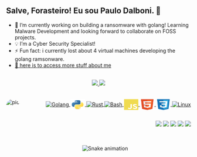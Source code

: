 ## Salve, Forasteiro! Eu sou Paulo Dalboni. 👋
- 🔭 I’m currently working on building a ransomware with golang! Learning Malware Development and looking forward to collaborate on FOSS projects.
- 💡 I’m a Cyber Security Specialist!
- ⚡ Fun fact: i currently lost about 4 virtual machines developing the golang ramsonware.
- <a href="https://beacons.ai/dalbonip">🔗 here is to access more stuff about me</a><br><br>

<div align="center">
  <a href="https://github.com/dalbonip">
  <img height="180em" src="https://github-readme-stats.vercel.app/api?username=dalbonip&show_icons=true&theme=omni&include_all_commits=true&count_private=true"/>
  <img height="180em" src="https://github-readme-stats.vercel.app/api/top-langs/?username=dalbonip&display=compact&langs_count=7&theme=omni"/>
</div>
  
<div style="display: inline_block" align="right"><br><br>
  <img align="left" alt="pic" height="150" style="border-radius:50px;" src="https://instagram.fcgh8-1.fna.fbcdn.net/v/t51.2885-15/119525915_1055477514908608_7871578598510917183_n.jpg?stp=dst-jpg_e35&_nc_ht=instagram.fcgh8-1.fna.fbcdn.net&_nc_cat=104&_nc_ohc=UctXQ9rPDnAAX9YizeF&edm=ALQROFkBAAAA&ccb=7-4&ig_cache_key=MjQwMDQ5Mzc2NzgwNTg5ODA3OQ%3D%3D.2-ccb7-4&oh=00_AT9cT71VZx3B5QUeyQu9hz_NG7ecgTMj6abD7sNBCfpbMQ&oe=62232D5F&_nc_sid=30a2ef">
  <img align="center" alt="Golang" height="30" width="40" src="https://cdn.jsdelivr.net/gh/devicons/devicon/icons/go/go-original-wordmark.svg">
  <img align="center" alt="Python" height="30" width="40" src="https://raw.githubusercontent.com/devicons/devicon/master/icons/python/python-original.svg">
  <img align="center" alt="Rust" height="30" width="40" src="https://cdn.jsdelivr.net/gh/devicons/devicon/icons/rust/rust-plain.svg">
  <img align="center" alt="Bash" height="30" width="40" src="https://cdn.jsdelivr.net/gh/devicons/devicon/icons/bash/bash-plain.svg">
  <img align="center" alt="Javascript" height="30" width="40" src="https://raw.githubusercontent.com/devicons/devicon/master/icons/javascript/javascript-plain.svg">
  <img align="center" alt="HTML" height="30" width="40" src="https://raw.githubusercontent.com/devicons/devicon/master/icons/html5/html5-original.svg">
  <img align="center" alt="CSS" height="30" width="40" src="https://raw.githubusercontent.com/devicons/devicon/master/icons/css3/css3-original.svg">
  <img align="center" alt="Linux" height="30" width="40" src="https://cdn.jsdelivr.net/gh/devicons/devicon/icons/linux/linux-original.svg">
  </div>
  
  ##
 
<div style="display: inline_block" align="right"> 
  <a href="https://www.youtube.com/c/dalbonip" target="_blank"><img src="https://img.shields.io/badge/YouTube-FF0000?style=for-the-badge&logo=youtube&logoColor=white" target="_blank"></a>
  <a href="https://instagram.com/dalbonip" target="_blank"><img src="https://img.shields.io/badge/-Instagram-%23E4405F?style=for-the-badge&logo=instagram&logoColor=white" target="_blank"></a>
 	<a href="https://www.twitch.tv/dalbonip" target="_blank"><img src="https://img.shields.io/badge/Twitch-9146FF?style=for-the-badge&logo=twitch&logoColor=white" target="_blank"></a>
  <a href = "mailto:pdalbonii@gmail.com"><img src="https://img.shields.io/badge/-Gmail-%23333?style=for-the-badge&logo=gmail&logoColor=white" target="_blank"></a>
  <a href="https://www.linkedin.com/in/dalbonip" target="_blank"><img src="https://img.shields.io/badge/-LinkedIn-%230077B5?style=for-the-badge&logo=linkedin&logoColor=white" target="_blank"></a> 
  </div><br><br>
 <div align="center">
  
  ![Snake animation](https://github.com/dalbonip/dalbonip/blob/output/github-contribution-grid-snake.svg)
 
</div>
